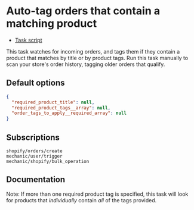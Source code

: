 # Auto-tag orders that contain a matching product

* [Task script](./script.liquid)

This task watches for incoming orders, and tags them if they contain a product that matches by title or by product tags. Run this task manually to scan your store's order history, tagging older orders that qualify.

## Default options

```json
{
  "required_product_title": null,
  "required_product_tags__array": null,
  "order_tags_to_apply__required_array": null
}
```

## Subscriptions

```liquid
shopify/orders/create
mechanic/user/trigger
mechanic/shopify/bulk_operation
```

## Documentation

Note: If more than one required product tag is specified, this task will look for products that _individually_ contain _all_ of the tags provided.